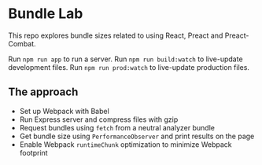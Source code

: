 # Bundle Lab

This repo explores bundle sizes related to using React, Preact and Preact-Combat.

Run `npm run app` to run a server.
Run `npm run build:watch` to live-update development files.
Run `npm run prod:watch` to live-update production files.

## The approach

- Set up Webpack with Babel
- Run Express server and compress files with gzip
- Request bundles using `fetch` from a neutral analyzer bundle
- Get bundle size using `PerformanceObserver` and print results on the page
- Enable Webpack `runtimeChunk` optimization to minimize Webpack footprint
